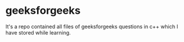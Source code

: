 # geeksforgeeks
It's a repo contained all files of geeksforgeeks questions in c++ which I have stored while learning.
